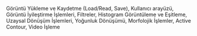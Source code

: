 Görüntü Yükleme ve Kaydetme (Load/Read, Save), Kullanıcı arayüzü, Görüntü İyileştirme İşlemleri, Filtreler, Histogram Görüntüleme ve Eşitleme, Uzaysal Dönüşüm İşlemleri, Yoğunluk Dönüşümü, Morfolojik İşlemler, Active Contour, Video İşleme
